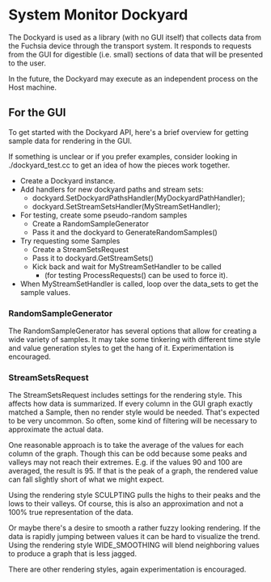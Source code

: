 # System Monitor Dockyard

The Dockyard is used as a library (with no GUI itself) that collects data from
the Fuchsia device through the transport system. It responds to requests from
the GUI for digestible (i.e. small) sections of data that will be presented to
the user.

In the future, the Dockyard may execute as an independent process on the Host
machine.

## For the GUI

To get started with the Dockyard API, here's a brief overview for getting
sample data for rendering in the GUI.

If something is unclear or if you prefer examples, consider looking in
./dockyard_test.cc to get an idea of how the pieces work together.

- Create a Dockyard instance.
- Add handlers for new dockyard paths and stream sets:
  - dockyard.SetDockyardPathsHandler(MyDockyardPathHandler);
  - dockyard.SetStreamSetsHandler(MyStreamSetHandler);
- For testing, create some pseudo-random samples
  - Create a RandomSampleGenerator
  - Pass it and the dockyard to GenerateRandomSamples()
- Try requesting some Samples
  - Create a StreamSetsRequest
  - Pass it to dockyard.GetStreamSets()
  - Kick back and wait for MyStreamSetHandler to be called
    - (for testing ProcessRequests() can be used to force it).
- When MyStreamSetHandler is called, loop over the data_sets to get the
  sample values.

### RandomSampleGenerator

The RandomSampleGenerator has several options that allow for creating a wide
variety of samples. It may take some tinkering with different time style and
value generation styles to get the hang of it. Experimentation is encouraged.

### StreamSetsRequest

The StreamSetsRequest includes settings for the rendering style. This affects
how data is summarized. If every column in the GUI graph exactly matched a
Sample, then no render style would be needed. That's expected to be very
uncommon. So often, some kind of filtering will be necessary to approximate the
actual data.

One reasonable approach is to take the average of the values for each column of
the graph. Though this can be odd because some peaks and valleys may not reach
their extremes. E.g. if the values 90 and 100 are averaged, the result is 95. If
that is the peak of a graph, the rendered value can fall slightly short of what
we might expect.

Using the rendering style SCULPTING pulls the highs to their peaks and the lows
to their valleys. Of course, this is also an approximation and not a 100% true
representation of the data.

Or maybe there's a desire to smooth a rather fuzzy looking rendering. If the
data is rapidly jumping between values it can be hard to visualize the trend.
Using the rendering style WIDE_SMOOTHING will blend neighboring values to
produce a graph that is less jagged.

There are other rendering styles, again experimentation is encouraged.